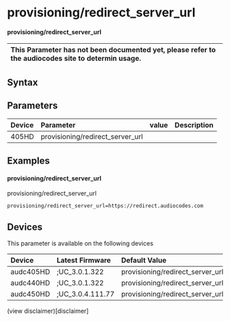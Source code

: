 ﻿---
description: provisioning/redirect_server_url
search: false
---

# provisioning/redirect_server_url

#### provisioning/redirect_server_url


| This Parameter has not been documented yet, please refer to the audiocodes site to determin usage.  | 
| :--- |

## Syntax

## Parameters
|Device|Parameter|value|Description|
|:---|:---|:---|:---|
| 405HD | provisioning/redirect_server_url |  |  |

## Examples
#### provisioning/redirect_server_url

provisioning/redirect_server_url

```
provisioning/redirect_server_url=https://redirect.audiocodes.com
```

## Devices
This parameter is available on the following devices

| Device | Latest Firmware | Default Value |
|:---|:---|:---|
| audc405HD | ;UC_3.0.1.322 | provisioning/redirect_server_url=https://redirect.audiocodes.com 
| audc440HD | ;UC_3.0.1.322 | provisioning/redirect_server_url=https://redirect.audiocodes.com 
| audc450HD | ;UC_3.0.4.111.77 | provisioning/redirect_server_url=https://redirect.audiocodes.com 

(view disclaimer)[disclaimer]
